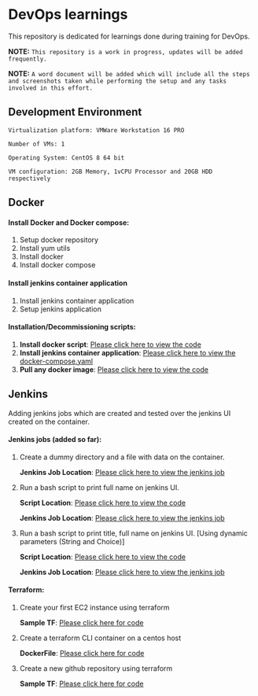 # **DevOps learnings**

This repository is dedicated for learnings done during training for DevOps.

**NOTE:** `This repository is a work in progress, updates will be added frequently.`

**NOTE:** `A word document will be added which will include all the steps and screenshots taken while performing the setup and any tasks involved in this effort.`
## **Development Environment**

`Virtualization platform: VMWare Workstation 16 PRO`

`Number of VMs: 1`

`Operating System: CentOS 8 64 bit`

`VM configuration: 2GB Memory, 1vCPU Processor and 20GB HDD respectively`

## **Docker**

#### Install Docker and Docker compose:
1. Setup docker repository 
2. Install yum utils
3. Install docker
4. Install docker compose

#### Install jenkins container application
1. Install jenkins container application
2. Setup jenkins application 

#### Installation/Decommissioning scripts:
1. **Install docker script**: [Please click here to view the code][Pldi]
2. **Install jenkins container application**: [Please click here to view the docker-compose.yaml][Pldj]
3. **Pull any docker image**: [Please click here to view the code][Pldk]

## **Jenkins**
Adding jenkins jobs which are created and tested over the jenkins UI created on the container.

   
#### Jenkins jobs (added so far):

1. Create a dummy directory and a file with data on the container.

    **Jenkins Job Location**: [Please click here to view the jenkins job][Pldh] 
2. Run a bash script to print full name on jenkins UI.
    
   **Script Location**: [Please click here to view the code][Pldg]
    
   **Jenkins Job Location**: [Please click here to view the jenkins job][Pldf]
   
3. Run a bash script to print title, full name on jenkins UI. [Using dynamic parameters (String and Choice)]

   **Script Location**: [Please click here to view the code][Plde]
   
   **Jenkins Job Location**: [Please click here to view the jenkins job][Pldd]

#### Terraform:

1. Create your first EC2 instance using terraform

   **Sample TF**: [Please click here for code][PlDc]
2. Create a terraform CLI container on a centos host
   
   **DockerFile**: [Please click here for code][PlDb]
3. Create a new github repository using terraform

   **Sample TF**: [Please click here for code][PlDa]

[Plda]: <https://github.com/chhabrakaran7/devopslearnings/blob/main/terraform/Part%201%20-%20Deploying%20Infrastructure%20with%20terraform/providers/github/github.tf>
[Pldb]: <https://github.com/chhabrakaran7/devopslearnings/blob/main/terraform/container/Dockerfile>
[Pldc]: <https://github.com/chhabrakaran7/devopslearnings/blob/main/terraform/Part%201%20-%20Deploying%20Infrastructure%20with%20terraform/providers/aws/create-first-ec2-instance.tf>
[Pldd]: <https://github.com/chhabrakaran7/devopslearnings/blob/main/containers/jenkins/jenkins_jobs/my-jenkins-job-with-dynamic-parameter.txt>
[Plde]: <https://github.com/chhabrakaran7/devopslearnings/blob/main/containers/jenkins/jenkins_jobs/scripts/my-bash-script-for-dynamicParametersInjenkins.sh>
[Pldf]: <https://github.com/chhabrakaran7/devopslearnings/blob/main/containers/jenkins/jenkins_jobs/my-first-bash-script.txt>
[Pldg]: <https://github.com/chhabrakaran7/devopslearnings/blob/main/containers/jenkins/jenkins_jobs/scripts/my-first-bash-script-for-jenkins.sh>
[Pldh]: <https://github.com/chhabrakaran7/devopslearnings/blob/main/containers/jenkins/jenkins_jobs/my-first-job.txt>
[Pldi]: <https://github.com/chhabrakaran7/devopslearnings/blob/main/docker/docker_installation/install_docker.sh>
[Pldj]: <https://github.com/chhabrakaran7/devopslearnings/blob/main/containers/jenkins/jenkins_container_installation/docker-compose.yaml>
[Pldk]: <https://github.com/chhabrakaran7/devopslearnings/blob/main/docker/pull_specific_dockerImage.sh>
